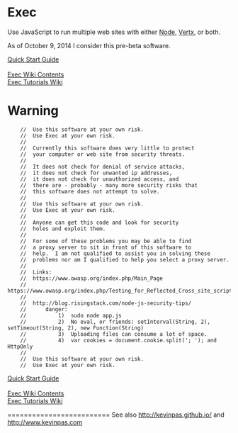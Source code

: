 Exec
====

<p>Use JavaScript to run multiple web sites with either <a href="http://www.nodejs.org">Node</a>, <a href="http://vertx.io/">Vertx</a>, or both.</p>

<p>As of October 9, 2014 I consider this pre-beta software.</p>

[Quick Start Guide](https://github.com/kevinpas/Exec/wiki/Quick-Start)<br><br>
[Exec Wiki Contents](https://github.com/kevinpas/Exec/wiki/Wiki-Contents)<br>
[Exec Tutorials Wiki](https://github.com/kevinpas/Exec-Tutorials/wiki)


<h1>Warning</h1>

    	//	Use this software at your own risk.
    	//	Use Exec at your own risk.
    	//
    	//	Currently this software does very little to protect
    	//	your computer or web site from security threats.
    	//
    	//	It does not check for denial of service attacks,
    	//	it does not check for unwanted ip addresses,
    	//	it does not check for unauthorized access, and
    	//	there are - probably - many more security risks that
    	//	this software does not attempt to solve.
    	//
    	//	Use this software at your own risk.
    	//	Use Exec at your own risk.
    	//
    	//	Anyone can get this code and look for security
    	//	holes and exploit them.  
    	//
    	//	For some of these problems you may be able to find
    	//	a proxy server to sit in front of this software to
    	//	help.  I am not qualified to assist you in solving these
    	//	problems nor am I qualified to help you select a proxy server.
    	//
    	//	Links:
    	//	https://www.owasp.org/index.php/Main_Page
    	//	https://www.owasp.org/index.php/Testing_for_Reflected_Cross_site_scripting
    	//
    	//	http://blog.risingstack.com/node-js-security-tips/
    	//		danger: 
    	//			1)  sudo node app.js
    	//			2)  No eval, or friends: setInterval(String, 2), setTimeout(String, 2), new Function(String)
    	//			3)  Uploading files can consume a lot of space.
    	//			4)  var cookies = document.cookie.split('; '); and HttpOnly
    	//
    	//	Use this software at your own risk.
    	//	Use Exec at your own risk.


[Quick Start Guide](https://github.com/kevinpas/Exec/wiki/Quick-Start)<br><br>
[Exec Wiki Contents](https://github.com/kevinpas/Exec/wiki/Wiki-Contents)<br>
[Exec Tutorials Wiki](https://github.com/kevinpas/Exec-Tutorials/wiki)


=========================
See also <a href="http://kevinpas.github.io/">http://kevinpas.github.io/</a> and <a href="http://www.kevinpas.com">http://www.kevinpas.com</a>


